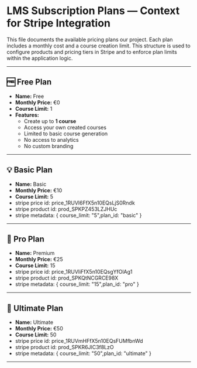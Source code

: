 # LMS Subscription Plans — Context for Stripe Integration

This file documents the available pricing plans our project. Each plan includes a monthly cost and a course creation limit. This structure is used to configure products and pricing tiers in Stripe and to enforce plan limits within the application logic.

---

## 🆓 Free Plan

- **Name:** Free
- **Monthly Price:** €0
- **Course Limit:** 1
- **Features:**
  - Create up to **1 course**
  - Access your own created courses
  - Limited to basic course generation
  - No access to analytics
  - No custom branding

---

## 💡 Basic Plan

- **Name:** Basic
- **Monthly Price:** €10
- **Course Limit:** 5
- stripe price id: price_1RUVl6FfX5n10EQsLjS0Rndk
- stripe product id: prod_SPKPZ453LZJHUc
- stripe metadata: { course_limit: "5",plan_id: "basic" }
---

## 🚀 Pro Plan

- **Name:** Premium
- **Monthly Price:** €25
- **Course Limit:** 15
- stripe price id: price_1RUVliFfX5n10EQsgYfOlAg1
- stripe product id: prod_SPKQtNCGRCE98X
- stripe metadata: { course_limit: "15",plan_id: "pro" }


---

## 🚀 Ultimate Plan

- **Name:** Ultimate
- **Monthly Price:** €50
- **Course Limit:** 50
- stripe price id: price_1RUVmHFfX5n10EQsFUMfbnWd
- stripe product id: prod_SPKR6JlC3f8LzO
- stripe metadata: { course_limit: "50",plan_id: "ultimate" }


---